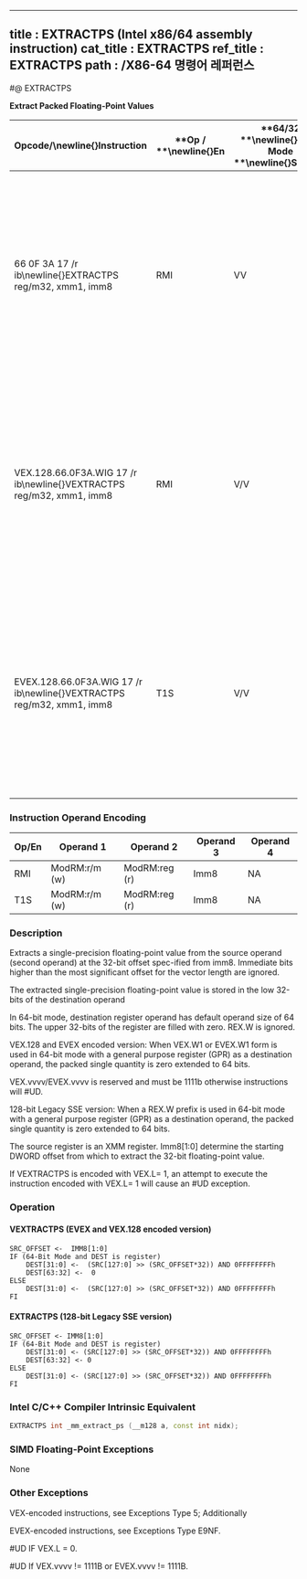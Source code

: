 ----------------------------
title : EXTRACTPS (Intel x86/64 assembly instruction)
cat_title : EXTRACTPS
ref_title : EXTRACTPS
path : /X86-64 명령어 레퍼런스
----------------------------
#@ EXTRACTPS

**Extract Packed Floating-Point Values**

|**Opcode/**\newline{}**Instruction**|**Op / **\newline{}**En**|**64/32 **\newline{}**bit Mode **\newline{}**Support**|**CPUID **\newline{}**Feature **\newline{}**Flag**|**Description**|
|------------------------------------|-------------------------|------------------------------------------------------|--------------------------------------------------|---------------|
|66 0F 3A 17 /r ib\newline{}EXTRACTPS reg/m32, xmm1, imm8|RMI|VV|SSE4_1|Extract one single-precision floating-point value from xmm1 at the offset specified by imm8 and store the result in reg or m32. Zero extend the results in 64-bit register if applicable.|
|VEX.128.66.0F3A.WIG 17 /r ib\newline{}VEXTRACTPS reg/m32, xmm1, imm8|RMI|V/V|AVX|Extract one single-precision floating-point value from xmm1 at the offset specified by imm8 and store the result in reg or m32. Zero extend the results in 64-bit register if applicable.|
|EVEX.128.66.0F3A.WIG 17 /r ib\newline{}VEXTRACTPS reg/m32, xmm1, imm8|T1S|V/V|AVX512F|Extract one single-precision floating-point value from xmm1 at the offset specified by imm8 and store the result in reg or m32. Zero extend the results in 64-bit register if applicable.|
### Instruction Operand Encoding


|Op/En|Operand 1|Operand 2|Operand 3|Operand 4|
|-----|---------|---------|---------|---------|
|RMI|ModRM:r/m (w)|ModRM:reg (r)|Imm8|NA|
|T1S|ModRM:r/m (w)|ModRM:reg (r)|Imm8|NA|
### Description


Extracts a single-precision floating-point value from the source operand (second operand) at the 32-bit offset spec-ified from imm8. Immediate bits higher than the most significant offset for the vector length are ignored.

The extracted single-precision floating-point value is stored in the low 32-bits of the destination operand

In 64-bit mode, destination register operand has default operand size of 64 bits. The upper 32-bits of the register are filled with zero. REX.W is ignored.

VEX.128 and EVEX encoded version: When VEX.W1 or EVEX.W1 form is used in 64-bit mode with a general purpose register (GPR) as a destination operand, the packed single quantity is zero extended to 64 bits. 

VEX.vvvv/EVEX.vvvv is reserved and must be 1111b otherwise instructions will #UD.

128-bit Legacy SSE version: When a REX.W prefix is used in 64-bit mode with a general purpose register (GPR) as a destination operand, the packed single quantity is zero extended to 64 bits.

The source register is an XMM register. Imm8[1:0] determine the starting DWORD offset from which to extract the 32-bit floating-point value.

If VEXTRACTPS is encoded with VEX.L= 1, an attempt to execute the instruction encoded with VEX.L= 1 will cause an #UD exception.


### Operation
#### VEXTRACTPS (EVEX and VEX.128 encoded version)
```info-verb
SRC_OFFSET <-  IMM8[1:0]
IF (64-Bit Mode and DEST is register)
    DEST[31:0] <-  (SRC[127:0] >> (SRC_OFFSET*32)) AND 0FFFFFFFFh
    DEST[63:32] <-  0
ELSE
    DEST[31:0] <-  (SRC[127:0] >> (SRC_OFFSET*32)) AND 0FFFFFFFFh
FI
```
#### EXTRACTPS (128-bit Legacy SSE version)
```info-verb
SRC_OFFSET <- IMM8[1:0]
IF (64-Bit Mode and DEST is register)
    DEST[31:0] <- (SRC[127:0] >> (SRC_OFFSET*32)) AND 0FFFFFFFFh
    DEST[63:32] <- 0
ELSE
    DEST[31:0] <- (SRC[127:0] >> (SRC_OFFSET*32)) AND 0FFFFFFFFh
FI
```

### Intel C/C++ Compiler Intrinsic Equivalent

```cpp
EXTRACTPS int _mm_extract_ps (__m128 a, const int nidx);
```
### SIMD Floating-Point Exceptions


None

### Other Exceptions


VEX-encoded instructions, see Exceptions Type 5; Additionally

EVEX-encoded instructions, see Exceptions Type E9NF.

#UD  IF VEX.L = 0.

#UD If VEX.vvvv != 1111B or EVEX.vvvv != 1111B.

